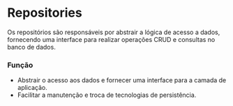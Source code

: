 # Repositories

Os repositórios são responsáveis por abstrair a lógica de acesso a dados, fornecendo uma interface para realizar operações CRUD e consultas no banco de dados.

### Função
- Abstrair o acesso aos dados e fornecer uma interface para a camada de aplicação.
- Facilitar a manutenção e troca de tecnologias de persistência.
